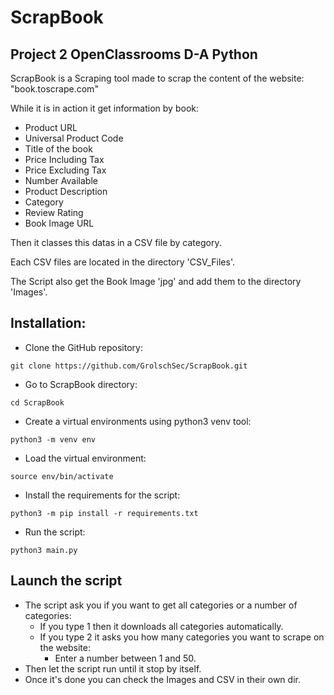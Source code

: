 # ScrapBook

## Project 2 OpenClassrooms D-A Python
ScrapBook is a Scraping tool made to scrap the content of the website: 
"book.toscrape.com"

While it is in action it get information by book:
 - Product URL
 - Universal Product Code
 - Title of the book
 - Price Including Tax
 - Price Excluding Tax 
 - Number Available
 - Product Description
 - Category 
 - Review Rating
 - Book Image URL

Then it classes this datas in a CSV file by category.

Each CSV files are located in the directory 'CSV_Files'.

The Script also get the Book Image 'jpg' and add them to the directory 'Images'.



## Installation:

- Clone the GitHub repository:
```
git clone https://github.com/GrolschSec/ScrapBook.git
```
- Go to ScrapBook directory:
```
cd ScrapBook
```
- Create a virtual environments using python3 venv tool:
```
python3 -m venv env
```
- Load the virtual environment:
```
source env/bin/activate
```
- Install the requirements for the script:
```
python3 -m pip install -r requirements.txt
```
- Run the script: 
```
python3 main.py
```
## Launch the script
* The script ask you if you want to get all categories or a number of categories:
  * If you type 1 then it downloads all categories automatically.
  * If you type 2 it asks you how many categories you want to scrape on the website: 
    * Enter a number between 1 and 50.  
* Then let the script run until it stop by itself.
* Once it's done you can check the Images and CSV in their own dir.
